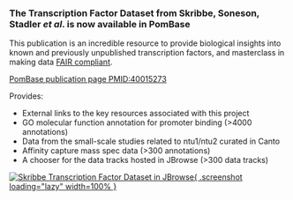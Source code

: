 ### The Transcription Factor Dataset from Skribbe, Soneson, Stadler *et al*. is now available in PomBase
<!-- pombase_flags: frontpage -->
<!-- newsfeed_thumbnail: pombase-logo-32x32px.png -->

This publication is an incredible resource to provide biological
insights into known and previously unpublished transcription factors,
and masterclass in making data [FAIR compliant](https://www.go-fair.org/fair-principles/).

[PomBase publication page PMID:40015273](/reference/PMID:40015273)

Provides:

  - External links to the key resources associated with this project
  - GO molecular function annotation for promoter binding (>4000 annotations)
  - Data from the small-scale studies related to ntu1/ntu2 curated in Canto
  - Affinity capture mass spec data (>300 annotations)
  - A chooser for the data tracks hosted in JBrowse (>300 data tracks)

[![Skribbe Transcription Factor Dataset in JBrowse](/assets/newsfeed/skribbe-pmid-40015273-jbrowse.png){ .screenshot loading="lazy" width=100% }](/jbrowse/?loc=II%3A4442142..4454370&tracks=Forward%20strand%20features%2CReverse%20strand%20features%2CPho7%20ChIP-seq%20%3B%20repeat%201%20-%20Skribbe%20et%20al.%20(2025)&tracklist=1&nav=1&overview=1&highlight)
